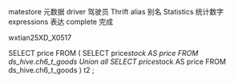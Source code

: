 matestore 元数据
driver 驾驶员
Thrift 
alias 别名 
Statistics 统计数字
expressions 表达
complete 完成 


wxtian25XD_X0517

SELECT price FROM ( SELECT price*stock AS price FROM ds_hive.ch6_t_goods Union all SELECT price*stock AS price FROM ds_hive.ch6_t_goods ) t2 ;